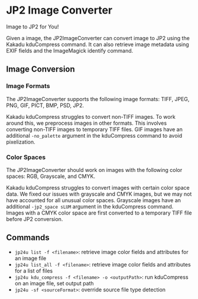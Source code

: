 # JP2 Image Converter

Image to JP2 for You!

Given a image, the JP2ImageConverter can convert image to JP2 using the Kakadu kduCompress command. 
It can also retrieve image metadata using EXIF fields and the ImageMagick identify command.

## Image Conversion
### Image Formats
The JP2ImageConverter supports the following image formats: TIFF, JPEG, PNG, GIF, PICT, BMP, PSD, JP2.

Kakadu kduCompress struggles to convert non-TIFF images. To work around this, we preprocess images in other formats.
This involves converting non-TIFF images to temporary TIFF files. 
GIF images have an additional `-no_palette` argument in the kduCompress command to avoid pixelization.

### Color Spaces
The JP2ImageConverter should work on images with the following color spaces: RGB, Grayscale, and CMYK.

Kakadu kduCompress struggles to convert images with certain color space data.
We fixed our issues with grayscale and CMYK images, but we may not have accounted for all unusual color spaces.
Grayscale images have an additional `-jp2_space sLUM` argument in the kduCompress command.
Images with a CMYK color space are first converted to a temporary TIFF file before JP2 conversion.

## Commands
- `jp24u list -f <filename>`: retrieve image color fields and attributes for an image file
- `jp24u list_all -f <filename>`: retrieve image color fields and attributes for a list of files
- `jp24u kdu_compress -f <filename> -o <outputPath>`: run kduCompress on an image file, set output path
- `jp24u -sf <sourceFormat>`: override source file type detection
